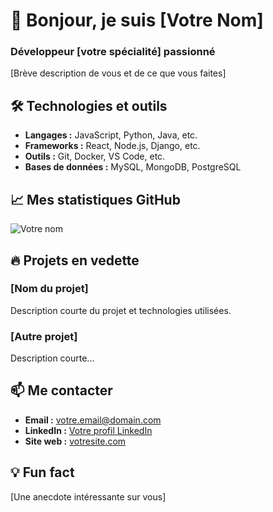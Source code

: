 # 👋 Bonjour, je suis [Votre Nom]

### Développeur [votre spécialité] passionné

[Brève description de vous et de ce que vous faites]

## 🛠️ Technologies et outils

- **Langages :** JavaScript, Python, Java, etc.
- **Frameworks :** React, Node.js, Django, etc.
- **Outils :** Git, Docker, VS Code, etc.
- **Bases de données :** MySQL, MongoDB, PostgreSQL

## 📈 Mes statistiques GitHub

![Votre nom](https://github-readme-stats.vercel.app/api?username=votrenom&show_icons=true&theme=radical)

## 🔥 Projets en vedette

### [Nom du projet]
Description courte du projet et technologies utilisées.

### [Autre projet]
Description courte...

## 📫 Me contacter

- **Email :** votre.email@domain.com
- **LinkedIn :** [Votre profil LinkedIn](lien)
- **Site web :** [votresite.com](lien)

## 💡 Fun fact

[Une anecdote intéressante sur vous]
